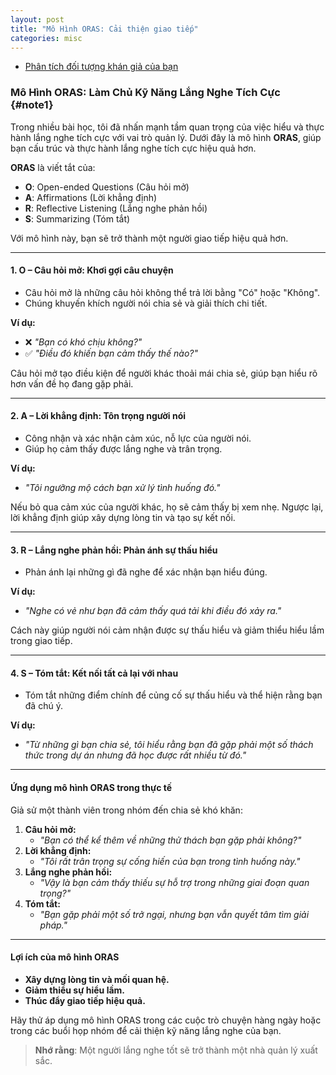 ```yaml
---
layout: post
title: "Mô Hình ORAS: Cải thiện giao tiếp"
categories: misc
---
```


- [Phân tích đối tượng khán giả của bạn](#note1)

### Mô Hình ORAS: Làm Chủ Kỹ Năng Lắng Nghe Tích Cực {#note1}

Trong nhiều bài học, tôi đã nhấn mạnh tầm quan trọng của việc hiểu và thực hành lắng nghe tích cực với vai trò quản lý. Dưới đây là mô hình **ORAS**, giúp bạn cấu trúc và thực hành lắng nghe tích cực hiệu quả hơn.

**ORAS** là viết tắt của:

- **O**: Open-ended Questions (Câu hỏi mở)
- **A**: Affirmations (Lời khẳng định)
- **R**: Reflective Listening (Lắng nghe phản hồi)
- **S**: Summarizing (Tóm tắt)

Với mô hình này, bạn sẽ trở thành một người giao tiếp hiệu quả hơn.

---

#### 1. O – Câu hỏi mở: Khơi gợi câu chuyện

- Câu hỏi mở là những câu hỏi không thể trả lời bằng "Có" hoặc "Không".
- Chúng khuyến khích người nói chia sẻ và giải thích chi tiết.

**Ví dụ:**

- ❌ _"Bạn có khó chịu không?"_
- ✅ _"Điều đó khiến bạn cảm thấy thế nào?"_

Câu hỏi mở tạo điều kiện để người khác thoải mái chia sẻ, giúp bạn hiểu rõ hơn vấn đề họ đang gặp phải.

---

#### 2. A – Lời khẳng định: Tôn trọng người nói

- Công nhận và xác nhận cảm xúc, nỗ lực của người nói.
- Giúp họ cảm thấy được lắng nghe và trân trọng.

**Ví dụ:**

- _"Tôi ngưỡng mộ cách bạn xử lý tình huống đó."_

Nếu bỏ qua cảm xúc của người khác, họ sẽ cảm thấy bị xem nhẹ. Ngược lại, lời khẳng định giúp xây dựng lòng tin và tạo sự kết nối.

---

#### 3. R – Lắng nghe phản hồi: Phản ánh sự thấu hiểu

- Phản ánh lại những gì đã nghe để xác nhận bạn hiểu đúng.

**Ví dụ:**

- _"Nghe có vẻ như bạn đã cảm thấy quá tải khi điều đó xảy ra."_

Cách này giúp người nói cảm nhận được sự thấu hiểu và giảm thiểu hiểu lầm trong giao tiếp.

---

#### 4. S – Tóm tắt: Kết nối tất cả lại với nhau

- Tóm tắt những điểm chính để củng cố sự thấu hiểu và thể hiện rằng bạn đã chú ý.

**Ví dụ:**

- _"Từ những gì bạn chia sẻ, tôi hiểu rằng bạn đã gặp phải một số thách thức trong dự án nhưng đã học được rất nhiều từ đó."_

---

#### Ứng dụng mô hình ORAS trong thực tế

Giả sử một thành viên trong nhóm đến chia sẻ khó khăn:

1. **Câu hỏi mở:**
   - _"Bạn có thể kể thêm về những thử thách bạn gặp phải không?"_
2. **Lời khẳng định:**
   - _"Tôi rất trân trọng sự cống hiến của bạn trong tình huống này."_
3. **Lắng nghe phản hồi:**
   - _"Vậy là bạn cảm thấy thiếu sự hỗ trợ trong những giai đoạn quan trọng?"_
4. **Tóm tắt:**
   - _"Bạn gặp phải một số trở ngại, nhưng bạn vẫn quyết tâm tìm giải pháp."_

---

#### Lợi ích của mô hình ORAS

- **Xây dựng lòng tin và mối quan hệ.**
- **Giảm thiểu sự hiểu lầm.**
- **Thúc đẩy giao tiếp hiệu quả.**

Hãy thử áp dụng mô hình ORAS trong các cuộc trò chuyện hàng ngày hoặc trong các buổi họp nhóm để cải thiện kỹ năng lắng nghe của bạn.

> **Nhớ rằng**: Một người lắng nghe tốt sẽ trở thành một nhà quản lý xuất sắc.
